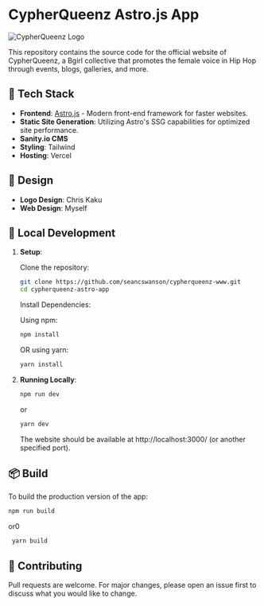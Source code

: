 # CypherQueenz Astro.js App

![CypherQueenz Logo](path-to-logo-image.jpg)  

This repository contains the source code for the official website of CypherQueenz, a Bgirl collective that promotes the female voice in Hip Hop through events, blogs, galleries, and more.

## 🚀 Tech Stack

- **Frontend**: [Astro.js](https://astro.build/) - Modern front-end framework for faster websites.
- **Static Site Generation**: Utilizing Astro's SSG capabilities for optimized site performance.
- **Sanity.io CMS**
- **Styling**: Tailwind
- **Hosting**: Vercel

## 🎨 Design

- **Logo Design**: Chris Kaku
- **Web Design**: Myself

## 🔧 Local Development

1. **Setup**:

   Clone the repository:
   ```bash
   git clone https://github.com/seancswanson/cypherqueenz-www.git
   cd cypherqueenz-astro-app
   ```
   Install Dependencies:
   
   Using npm:

   ```bash
   npm install
   ```
   OR using yarn:
   ```bash
   yarn install
      ```
2. **Running Locally**:

   ```bash
   npm run dev
   ```
   or
   ```bash
   yarn dev
   ```
   The website should be available at http://localhost:3000/ (or another specified port).

## 📦 Build
   To build the production version of the app:

   ```bash
   npm run build
   ```
   or0
  ```bash
   yarn build
   ```

## 🤝 Contributing
   Pull requests are welcome. For major changes, please open an issue first to discuss what you would like to change.

